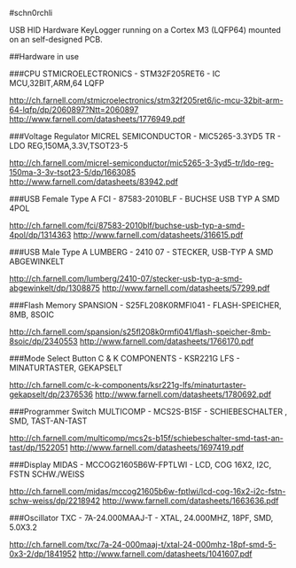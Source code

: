 #schn0rchli

USB HID Hardware KeyLogger running on a Cortex M3 (LQFP64) mounted on an self-designed PCB.


##Hardware in use

###CPU
STMICROELECTRONICS - STM32F205RET6 - IC MCU,32BIT,ARM,64 LQFP


http://ch.farnell.com/stmicroelectronics/stm32f205ret6/ic-mcu-32bit-arm-64-lqfp/dp/2060897?Ntt=2060897
http://www.farnell.com/datasheets/1776949.pdf


###Voltage Regulator
MICREL SEMICONDUCTOR - MIC5265-3.3YD5 TR - LDO REG,150MA,3.3V,TSOT23-5


http://ch.farnell.com/micrel-semiconductor/mic5265-3-3yd5-tr/ldo-reg-150ma-3-3v-tsot23-5/dp/1663085
http://www.farnell.com/datasheets/83942.pdf

###USB Female Type A
FCI - 87583-2010BLF - BUCHSE USB TYP A SMD 4POL


http://ch.farnell.com/fci/87583-2010blf/buchse-usb-typ-a-smd-4pol/dp/1314363
http://www.farnell.com/datasheets/316615.pdf


###USB Male Type A
LUMBERG - 2410 07 - STECKER, USB-TYP A SMD ABGEWINKELT


http://ch.farnell.com/lumberg/2410-07/stecker-usb-typ-a-smd-abgewinkelt/dp/1308875
http://www.farnell.com/datasheets/57299.pdf


###Flash Memory
SPANSION - S25FL208K0RMFI041 - FLASH-SPEICHER, 8MB, 8SOIC 


http://ch.farnell.com/spansion/s25fl208k0rmfi041/flash-speicher-8mb-8soic/dp/2340553
http://www.farnell.com/datasheets/1766170.pdf


###Mode Select Button
C & K COMPONENTS - KSR221G LFS - MINATURTASTER, GEKAPSELT 


http://ch.farnell.com/c-k-components/ksr221g-lfs/minaturtaster-gekapselt/dp/2376536
http://www.farnell.com/datasheets/1780692.pdf


###Programmer Switch
MULTICOMP - MCS2S-B15F - SCHIEBESCHALTER , SMD, TAST-AN-TAST 


http://ch.farnell.com/multicomp/mcs2s-b15f/schiebeschalter-smd-tast-an-tast/dp/1522051
http://www.farnell.com/datasheets/1697419.pdf


###Display
MIDAS - MCCOG21605B6W-FPTLWI - LCD, COG 16X2, I2C, FSTN SCHW./WEISS


http://ch.farnell.com/midas/mccog21605b6w-fptlwi/lcd-cog-16x2-i2c-fstn-schw-weiss/dp/2218942
http://www.farnell.com/datasheets/1663636.pdf


###Oscillator
TXC - 7A-24.000MAAJ-T - XTAL, 24.000MHZ, 18PF, SMD, 5.0X3.2 


http://ch.farnell.com/txc/7a-24-000maaj-t/xtal-24-000mhz-18pf-smd-5-0x3-2/dp/1841952
http://www.farnell.com/datasheets/1041607.pdf
